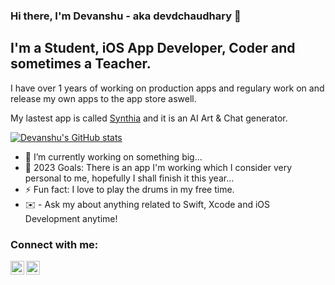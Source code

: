 ### Hi there, I'm Devanshu - aka devdchaudhary 👋

## I'm a Student, iOS App Developer, Coder and sometimes a Teacher.

I have over 1 years of working on production apps and regulary work on and release my own apps to the app store aswell.

My lastest app is called [Synthia](https://apps.apple.com/us/app/companion-ai-art-chat/id6446225542) and it is an AI Art & Chat generator. 

[![Devanshu's GitHub stats](https://github-readme-stats.vercel.app/api?username=devdchaudhary)](https://github.com/devdchaudhary/github-readme-stats)

- 🔭 I’m currently working on something big...
- 🥅 2023 Goals: There is an app I'm working which I consider very personal to me, hopefully I shall finish it this year...
- ⚡ Fun fact: I love to play the drums in my free time.
- ✉️ - Ask my about anything related to Swift, Xcode and iOS Development anytime!


### Connect with me:

[<img align="left" alt="codeSTACKr | Twitter" width="22px" src="https://upload.wikimedia.org/wikipedia/commons/6/6f/Logo_of_Twitter.svg" />][twitter]
[<img align="left" alt="codeSTACKr | LinkedIn" width="22px" src="https://cdn-icons-png.flaticon.com/512/174/174857.png" />][linkedin]

<br />

</details>

[twitter]: https://twitter.com/devdchaudhary
[linkedin]: https://www.linkedin.com/in/devanshu-chaudhary-236263177/



